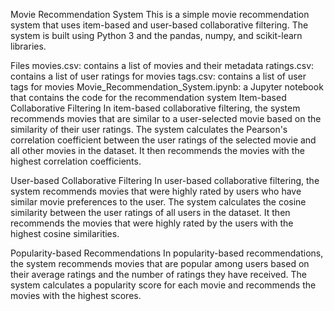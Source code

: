 Movie Recommendation System
This is a simple movie recommendation system that uses item-based and user-based collaborative filtering. The system is built using Python 3 and the pandas, numpy, and scikit-learn libraries.

Files
movies.csv: contains a list of movies and their metadata
ratings.csv: contains a list of user ratings for movies
tags.csv: contains a list of user tags for movies
Movie_Recommendation_System.ipynb: a Jupyter notebook that contains the code for the recommendation system
Item-based Collaborative Filtering
In item-based collaborative filtering, the system recommends movies that are similar to a user-selected movie based on the similarity of their user ratings. The system calculates the Pearson's correlation coefficient between the user ratings of the selected movie and all other movies in the dataset. It then recommends the movies with the highest correlation coefficients.

User-based Collaborative Filtering
In user-based collaborative filtering, the system recommends movies that were highly rated by users who have similar movie preferences to the user. The system calculates the cosine similarity between the user ratings of all users in the dataset. It then recommends the movies that were highly rated by the users with the highest cosine similarities.

Popularity-based Recommendations
In popularity-based recommendations, the system recommends movies that are popular among users based on their average ratings and the number of ratings they have received. The system calculates a popularity score for each movie and recommends the movies with the highest scores.
